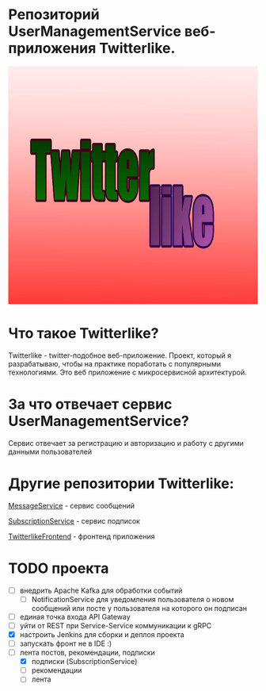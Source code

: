 # Репозиторий UserManagementService веб-приложения Twitterlike.

<p align="center">
	<img src="logo.jpg" width="886" height="480" alt="Twitterlike Logo" />
</p>

# Что такое Twitterlike?

Twitterlike - twitter-подобное веб-приложение. Проект, который я разрабатываю,
чтобы на практике поработать с популярными технологиями.
Это веб приложение с микросервисной архитектурой.

# За что отвечает сервис UserManagementService?

Сервис отвечает за регистрацию и авторизацию и работу с другими данными пользователей

# Другие репозитории Twitterlike:

[MessageService](https://github.com/MasterIlidan/message-service-twitterlike) - сервис сообщений

[SubscriptionService](https://github.com/MasterIlidan/subscription-service-twitterlike) - сервис подписок

[TwitterlikeFrontend](https://github.com/MasterIlidan/twitterlike-front) - фронтенд приложения

# TODO проекта

- [ ] внедрить Apache Kafka для обработки событий
    - [ ] NotificationService для уведомления пользователя о новом сообщений или посте у пользователя
      на которого он подписан
- [ ] единая точка входа API Gateway
- [ ] уйти от REST при Service-Service коммуникации к gRPC
- [x] настроить Jenkins для сборки и деплоя проекта
- [ ] запускать фронт не в IDE :)
- [ ] лента постов, рекомендации, подписки
    - [x] подписки (SubscriptionService)
    - [ ] рекомендации
    - [ ] лента
